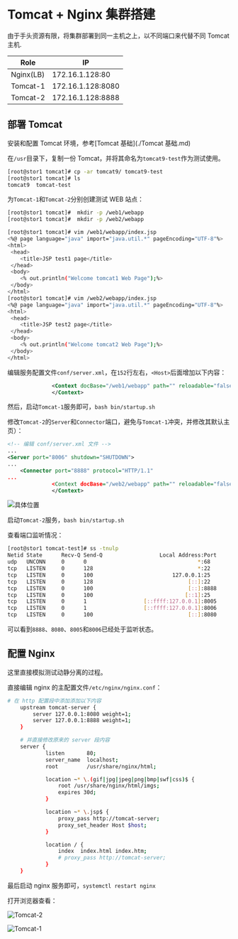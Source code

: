 # Tomcat + Nginx 集群搭建

由于手头资源有限，将集群部署到同一主机之上，以不同端口来代替不同 Tomcat 主机.

| Role      | IP                |
| --------- | ----------------- |
| Nginx(LB) | 172.16.1.128:80   |
| Tomcat-1  | 172.16.1.128:8080 |
| Tomcat-2  | 172.16.1.128:8888 |

## 部署 Tomcat 

安装和配置 Tomcat 环境，参考[Tomcat 基础](./Tomcat 基础.md)

在`/usr`目录下，复制一份 Tomcat，并将其命名为`tomcat9-test`作为测试使用。

```bash
[root@stor1 tomcat]# cp -ar tomcat9/ tomcat9-test
[root@stor1 tomcat]# ls
tomcat9  tomcat-test
```

为`Tomcat-1`和`Tomcat-2`分别创建测试 WEB 站点：

```bash
[root@stor1 tomcat]#  mkdir -p /web1/webapp
[root@stor1 tomcat]#  mkdir -p /web2/webapp
```

```bash
[root@stor1 tomcat]# vim /web1/webapp/index.jsp
<%@ page language="java" import="java.util.*" pageEncoding="UTF-8"%>
<html>
 <head>
    <title>JSP test1 page</title>
 </head>
 <body>
    <% out.println("Welcome tomcat1 Web Page");%>
 </body>
</html>
[root@stor1 tomcat]# vim /web2/webapp/index.jsp
<%@ page language="java" import="java.util.*" pageEncoding="UTF-8"%>
<html>
 <head>
    <title>JSP test2 page</title>
 </head>
 <body>
    <% out.println("Welcome tomcat2 Web Page");%>
 </body>
</html>
```

编辑服务配置文件`conf/server.xml`，在`152`行左右，`<Host>`后面增加以下内容：

```xml
              <Context docBase="/web1/webapp" path="" reloadable="false">
              </Context>
```

然后，启动`Tomcat-1`服务即可，`bash bin/startup.sh`

修改`Tomcat-2`的`Server`和`Connector`端口，避免与`Tomcat-1`冲突，并修改其默认主页）：

```xml
<!-- 编辑 conf/server.xml 文件 -->
...
<Server port="8006" shutdown="SHUTDOWN">
...
    <Connector port="8888" protocol="HTTP/1.1"
...
			  <Context docBase="/web2/webapp" path="" reloadable="false">
              </Context>
```

![](http://agou-images.oss-cn-qingdao.aliyuncs.com/blog-images/tomcat/tomcat-3.png "具体位置")

启动`Tomcat-2`服务，`bash bin/startup.sh`

查看端口监听情况：

```bash
[root@stor1 tomcat-test]# ss -tnulp
Netid State      Recv-Q Send-Q                  Local Address:Port                                 Peer Address:Port              
udp   UNCONN     0      0                                   *:68                                              *:*                   users:(("dhclient",pid=791,fd=6))
tcp   LISTEN     0      128                                 *:22                                              *:*                   users:(("sshd",pid=977,fd=3))
tcp   LISTEN     0      100                         127.0.0.1:25                                              *:*                   users:(("master",pid=1167,fd=13))
tcp   LISTEN     0      128                              [::]:22                                           [::]:*                   users:(("sshd",pid=977,fd=4))
tcp   LISTEN     0      100                              [::]:8888                                         [::]:*                   users:(("java",pid=4805,fd=55))
tcp   LISTEN     0      100                             [::1]:25                                           [::]:*                   users:(("master",pid=1167,fd=14))
tcp   LISTEN     0      1                  [::ffff:127.0.0.1]:8005                                         [::]:*                   users:(("java",pid=4262,fd=67))
tcp   LISTEN     0      1                  [::ffff:127.0.0.1]:8006                                         [::]:*                   users:(("java",pid=4805,fd=67))
tcp   LISTEN     0      100                              [::]:8080                                         [::]:*                   users:(("java",pid=4262,fd=55))
```

可以看到`8888`、`8080`、`8005`和`8006`已经处于监听状态。

## 配置 Nginx

这里直接模拟测试动静分离的过程。

直接编辑 nginx 的主配置文件`/etc/nginx/nginx.conf`：

```bash
# 在 http 配置段中添加添加以下内容
    upstream tomcat-server {
        server 127.0.0.1:8080 weight=1;
        server 127.0.0.1:8888 weight=1;
    }

    # 并直接修改原来的 server 段内容
    server {
            listen       80;
            server_name  localhost;
            root         /usr/share/nginx/html;

            location ~* \.(gif|jpg|jpeg|png|bmp|swf|css)$ {
                root /usr/share/nginx/html/imgs;
                expires 30d;
            }

            location ~* \.jsp$ {
                proxy_pass http://tomcat-server;
                proxy_set_header Host $host;
            }

            location / {
                index  index.html index.htm;
                # proxy_pass http://tomcat-server;
            }
    }
```

最后启动 nginx 服务即可，`systemctl restart nginx`

打开浏览器查看：

![](http://agou-images.oss-cn-qingdao.aliyuncs.com/blog-images/tomcat/tomcat-4.png "Tomcat-2")

![](http://agou-images.oss-cn-qingdao.aliyuncs.com/blog-images/tomcat/tomcat-5.png "Tomcat-1")